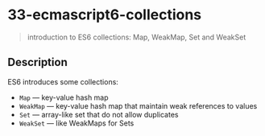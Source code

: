 # 33-ecmascript6-collections
> introduction to ES6 collections: Map, WeakMap, Set and WeakSet

## Description
ES6 introduces some collections:
+ `Map` &mdash; key-value hash map
+ `WeakMap` &mdash; key-value hash map that maintain weak references to values
+ `Set` &mdash; array-like set that do not allow duplicates
+ `WeakSet` &mdash; like WeakMaps for Sets

